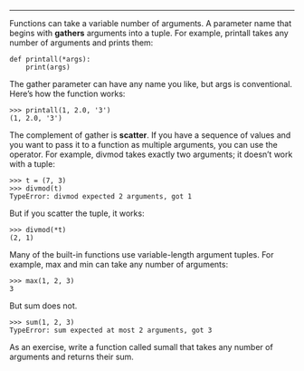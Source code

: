 -------------------------------

Functions can take a variable number of arguments. A parameter name that begins with <span>**gathers**</span> arguments into a tuple. For example, <span>printall</span> takes any number of arguments and prints them:

    def printall(*args):
        print(args)

The gather parameter can have any name you like, but <span>args</span> is conventional. Here’s how the function works:

    >>> printall(1, 2.0, '3')
    (1, 2.0, '3')

The complement of gather is <span>**scatter**</span>. If you have a sequence of values and you want to pass it to a function as multiple arguments, you can use the operator. For example, <span>divmod</span> takes exactly two arguments; it doesn’t work with a tuple:

    >>> t = (7, 3)
    >>> divmod(t)
    TypeError: divmod expected 2 arguments, got 1

But if you scatter the tuple, it works:

    >>> divmod(*t)
    (2, 1)

Many of the built-in functions use variable-length argument tuples. For example, <span>max</span> and <span>min</span> can take any number of arguments:

    >>> max(1, 2, 3)
    3

But <span>sum</span> does not.

    >>> sum(1, 2, 3)
    TypeError: sum expected at most 2 arguments, got 3

As an exercise, write a function called <span>sumall</span> that takes any number of arguments and returns their sum.

